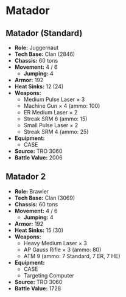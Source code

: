 # Matador
## Matador (Standard)
- **Role:** Juggernaut
- **Tech Base:** Clan (2846)
- **Chassis:** 60 tons
- **Movement:** 4 / 6
  - **Jumping:** 4
- **Armor:** 192
- **Heat Sinks:** 12 (24)
- **Weapons:**
  - Medium Pulse Laser × 3
  - Machine Gun × 4 (ammo: 100)
  - ER Medium Laser × 2
  - Streak SRM 6 (ammo: 15)
  - Small Pulse Laser × 2
  - Streak SRM 4 (ammo: 25)
- **Equipment:**
  - CASE
- **Source:** TRO 3060
- **Battle Value:** 2006

## Matador 2
- **Role:** Brawler
- **Tech Base:** Clan (3069)
- **Chassis:** 60 tons
- **Movement:** 4 / 6
  - **Jumping:** 4
- **Armor:** 192
- **Heat Sinks:** 15 (30)
- **Weapons:**
  - Heavy Medium Laser × 3
  - AP Gauss Rifle × 3 (ammo: 80)
  - ATM 9 (ammo: 7 Standard, 7 ER, 7 HE)
- **Equipment:**
  - CASE
  - Targeting Computer
- **Source:** TRO 3060
- **Battle Value:** 1728

